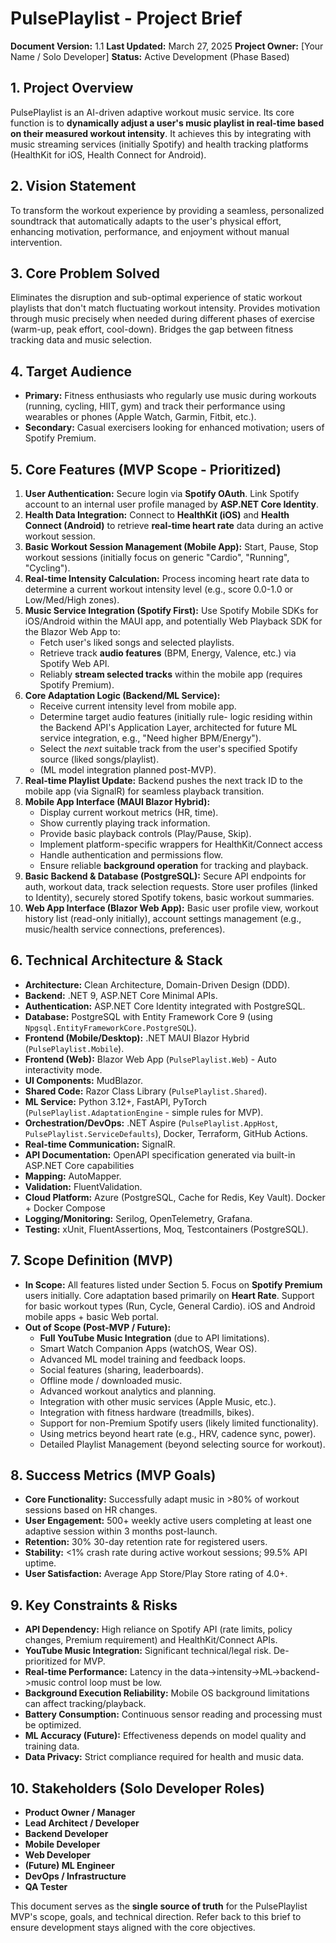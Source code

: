 # PulsePlaylist - Project Brief

**Document Version:** 1.1
**Last Updated:** March 27, 2025
**Project Owner:** [Your Name / Solo Developer]
**Status:** Active Development (Phase Based)

## 1. Project Overview

PulsePlaylist is an AI-driven adaptive workout music service. Its core function is to **dynamically adjust a user's music playlist in real-time based on their measured workout intensity**. It achieves this by integrating with music streaming services (initially Spotify) and health tracking platforms (HealthKit for iOS, Health Connect for Android).

## 2. Vision Statement

To transform the workout experience by providing a seamless, personalized soundtrack that automatically adapts to the user's physical effort, enhancing motivation, performance, and enjoyment without manual intervention.

## 3. Core Problem Solved

Eliminates the disruption and sub-optimal experience of static workout playlists that don't match fluctuating workout intensity. Provides motivation through music precisely when needed during different phases of exercise (warm-up, peak effort, cool-down). Bridges the gap between fitness tracking data and music selection.

## 4. Target Audience

- **Primary:** Fitness enthusiasts who regularly use music during workouts (running, cycling, HIIT, gym) and track their performance using wearables or phones (Apple Watch, Garmin, Fitbit, etc.).
- **Secondary:** Casual exercisers looking for enhanced motivation; users of Spotify Premium.

## 5. Core Features (MVP Scope - Prioritized)

1.  **User Authentication:** Secure login via **Spotify OAuth**. Link Spotify account to an internal user profile managed by **ASP.NET Core Identity**.
2.  **Health Data Integration:** Connect to **HealthKit (iOS)** and **Health Connect (Android)** to retrieve **real-time heart rate** data during an active workout session.
3.  **Basic Workout Session Management (Mobile App):** Start, Pause, Stop workout sessions (initially focus on generic "Cardio", "Running", "Cycling").
4.  **Real-time Intensity Calculation:** Process incoming heart rate data to determine a current workout intensity level (e.g., score 0.0-1.0 or Low/Med/High zones).
5.  **Music Service Integration (Spotify First):** Use Spotify Mobile SDKs for iOS/Android within the MAUI app, and potentially Web Playback SDK for the Blazor Web App to:
    - Fetch user's liked songs and selected playlists.
    - Retrieve track **audio features** (BPM, Energy, Valence, etc.) via Spotify Web API.
    - Reliably **stream selected tracks** within the mobile app (requires Spotify Premium).
6.  **Core Adaptation Logic (Backend/ML Service):**
    - Receive current intensity level from mobile app.
    - Determine target audio features (initially rule- logic residing within the Backend API's Application Layer, architected for future ML service integration, e.g., "Need higher BPM/Energy").
    - Select the _next_ suitable track from the user's specified Spotify source (liked songs/playlist).
    - (ML model integration planned post-MVP).
7.  **Real-time Playlist Update:** Backend pushes the next track ID to the mobile app (via SignalR) for seamless playback transition.
8.  **Mobile App Interface (MAUI Blazor Hybrid):**
    - Display current workout metrics (HR, time).
    - Show currently playing track information.
    - Provide basic playback controls (Play/Pause, Skip).
    - Implement platform-specific wrappers for HealthKit/Connect access
    - Handle authentication and permissions flow.
    - Ensure reliable **background operation** for tracking and playback.
9.  **Basic Backend & Database (PostgreSQL):** Secure API endpoints for auth, workout data, track selection requests. Store user profiles (linked to Identity), securely stored Spotify tokens, basic workout summaries.
10. **Web App Interface (Blazor Web App):** Basic user profile view, workout history list (read-only initially), account settings management (e.g., music/health service connections, preferences).

## 6. Technical Architecture & Stack

- **Architecture:** Clean Architecture, Domain-Driven Design (DDD).
- **Backend:** .NET 9, ASP.NET Core Minimal APIs.
- **Authentication:** ASP.NET Core Identity integrated with PostgreSQL.
- **Database:** PostgreSQL with Entity Framework Core 9 (using `Npgsql.EntityFrameworkCore.PostgreSQL`).
- **Frontend (Mobile/Desktop):** .NET MAUI Blazor Hybrid (`PulsePlaylist.Mobile`).
- **Frontend (Web):** Blazor Web App (`PulsePlaylist.Web`) - Auto interactivity mode.
- **UI Components:** MudBlazor.
- **Shared Code:** Razor Class Library (`PulsePlaylist.Shared`).
- **ML Service:** Python 3.12+, FastAPI, PyTorch (`PulsePlaylist.AdaptationEngine` - simple rules for MVP).
- **Orchestration/DevOps:** .NET Aspire (`PulsePlaylist.AppHost`, `PulsePlaylist.ServiceDefaults`), Docker, Terraform, GitHub Actions.
- **Real-time Communication:** SignalR.
- **API Documentation:** OpenAPI specification generated via built-in ASP.NET Core capabilities
- **Mapping:** AutoMapper.
- **Validation:** FluentValidation.
- **Cloud Platform:** Azure (PostgreSQL, Cache for Redis, Key Vault). Docker + Docker Compose
- **Logging/Monitoring:** Serilog, OpenTelemetry, Grafana.
- **Testing:** xUnit, FluentAssertions, Moq, Testcontainers (PostgreSQL).

## 7. Scope Definition (MVP)

- **In Scope:** All features listed under Section 5. Focus on **Spotify Premium** users initially. Core adaptation based primarily on **Heart Rate**. Support for basic workout types (Run, Cycle, General Cardio). iOS and Android mobile apps + basic Web portal.
- **Out of Scope (Post-MVP / Future):**
  - **Full YouTube Music Integration** (due to API limitations).
  - Smart Watch Companion Apps (watchOS, Wear OS).
  - Advanced ML model training and feedback loops.
  - Social features (sharing, leaderboards).
  - Offline mode / downloaded music.
  - Advanced workout analytics and planning.
  - Integration with other music services (Apple Music, etc.).
  - Integration with fitness hardware (treadmills, bikes).
  - Support for non-Premium Spotify users (likely limited functionality).
  - Using metrics beyond heart rate (e.g., HRV, cadence sync, power).
  - Detailed Playlist Management (beyond selecting source for workout).

## 8. Success Metrics (MVP Goals)

- **Core Functionality:** Successfully adapt music in >80% of workout sessions based on HR changes.
- **User Engagement:** 500+ weekly active users completing at least one adaptive session within 3 months post-launch.
- **Retention:** 30% 30-day retention rate for registered users.
- **Stability:** <1% crash rate during active workout sessions; 99.5% API uptime.
- **User Satisfaction:** Average App Store/Play Store rating of 4.0+.

## 9. Key Constraints & Risks

- **API Dependency:** High reliance on Spotify API (rate limits, policy changes, Premium requirement) and HealthKit/Connect APIs.
- **YouTube Music Integration:** Significant technical/legal risk. De-prioritized for MVP.
- **Real-time Performance:** Latency in the data->intensity->ML->backend->music control loop must be low.
- **Background Execution Reliability:** Mobile OS background limitations can affect tracking/playback.
- **Battery Consumption:** Continuous sensor reading and processing must be optimized.
- **ML Accuracy (Future):** Effectiveness depends on model quality and training data.
- **Data Privacy:** Strict compliance required for health and music data.

## 10. Stakeholders (Solo Developer Roles)

- **Product Owner / Manager**
- **Lead Architect / Developer**
- **Backend Developer**
- **Mobile Developer**
- **Web Developer**
- **(Future) ML Engineer**
- **DevOps / Infrastructure**
- **QA Tester**

This document serves as the **single source of truth** for the PulsePlaylist MVP's scope, goals, and technical direction. Refer back to this brief to ensure development stays aligned with the core objectives.
